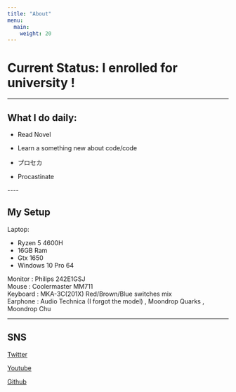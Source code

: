 ```yaml
---
title: "About"
menu:
  main:
    weight: 20
---
```

<h1> Current Status: I enrolled for university ! </h1>

----
<h2> What I do daily: </h2>
<p>

- Read Novel 

- Learn a something new about code/code

- プロセカ

- Procastinate
</p>
---- 
<h2> My Setup </h2> 
Laptop: 
 <ul>
  <li>Ryzen 5 4600H </li>
  <li>16GB Ram</li>
  <li>Gtx 1650</li>
  <li>Windows 10 Pro 64</li>
</ul> 
Monitor : Philips 242E1GSJ <br> 
Mouse : Coolermaster MM711 <br>
Keyboard : MKA-3C(201X) Red/Brown/Blue switches mix <br>
Earphone : Audio Technica (I forgot the model) , Moondrop Quarks , Moondrop Chu

---
<h2> SNS </h2>
<p>
<a href="https:/twitter.com/">Twitter</a>
</p>
<p>
<a href="https://www.youtube.com/channel/UCYv4fA-tr1fq7uwJYKe9zmg">Youtube</a>
</p>
<p>
<a href="https://github.com/huveewomg">Github</a>
</p>

